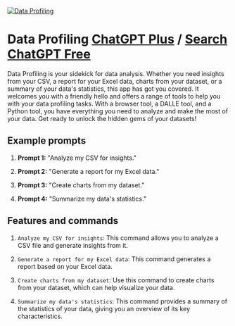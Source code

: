 
[![Data Profiling](https://files.oaiusercontent.com/file-mjxoXcilNTTsfcn4BcnpYi97?se=2123-10-16T20%3A49%3A26Z&sp=r&sv=2021-08-06&sr=b&rscc=max-age%3D31536000%2C%20immutable&rscd=attachment%3B%20filename%3Dd970aff8-c7e0-4659-9244-cf56bc8af2fb.png&sig=Hm8o541FuLl9auhw8/Fua0bMU3X3Nf84jy4cjv1f4AU%3D)](https://chat.openai.com/g/g-87y0l8uG7-data-profiling)

# Data Profiling [ChatGPT Plus](https://chat.openai.com/g/g-87y0l8uG7-data-profiling) / [Search ChatGPT Free](https://gptcall.net/index.html#/?search=Data%20Profiling)

Data Profiling is your sidekick for data analysis. Whether you need insights from your CSV, a report for your Excel data, charts from your dataset, or a summary of your data's statistics, this app has got you covered. It welcomes you with a friendly hello and offers a range of tools to help you with your data profiling tasks. With a browser tool, a DALLE tool, and a Python tool, you have everything you need to analyze and make the most of your data. Get ready to unlock the hidden gems of your datasets!

## Example prompts

1. **Prompt 1:** "Analyze my CSV for insights."

2. **Prompt 2:** "Generate a report for my Excel data."

3. **Prompt 3:** "Create charts from my dataset."

4. **Prompt 4:** "Summarize my data's statistics."

## Features and commands

1. `Analyze my CSV for insights`: This command allows you to analyze a CSV file and generate insights from it.

2. `Generate a report for my Excel data`: This command generates a report based on your Excel data.

3. `Create charts from my dataset`: Use this command to create charts from your dataset, which can help visualize your data.

4. `Summarize my data's statistics`: This command provides a summary of the statistics of your data, giving you an overview of its key characteristics.


